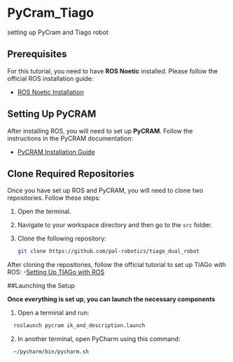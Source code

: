 # PyCram_Tiago
setting up PyCram and Tiago robot

## Prerequisites

For this tutorial, you need to have **ROS Noetic** installed. Please follow the official ROS installation guide:

- [ROS Noetic Installation](https://wiki.ros.org/ROS/Installation)

## Setting Up PyCRAM

After installing ROS, you will need to set up **PyCRAM**. Follow the instructions in the PyCRAM documentation:

- [PyCRAM Installation Guide](https://pycram.readthedocs.io/en/latest/installation.html)

## Clone Required Repositories

Once you have set up ROS and PyCRAM, you will need to clone two repositories. Follow these steps:

1. Open the terminal.
2. Navigate to your workspace directory and then go to the `src` folder.
3. Clone the following repository:

   ```bash
   git clone https://github.com/pal-robotics/tiago_dual_robot
   ```

After cloning the repositories, follow the official tutorial to set up TIAGo with ROS:
-[Setting Up TIAGo with ROS](https://wiki.ros.org/Robots/TIAGo/Tutorials/Installation/InstallUbuntuAndROS)

##Launching the Setup

**Once everything is set up, you can launch the necessary components**
1. Open a terminal and run:

  ```bash
    roslaunch pycram ik_and_description.launch
  ```

2. In another terminal, open PyCharm using this command:

  ```bash
    ~/pycharm/bin/pycharm.sh
  ```


